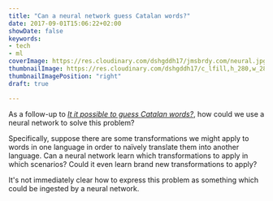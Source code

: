 ```yaml
---
title: "Can a neural network guess Catalan words?"
date: 2017-09-01T15:06:22+02:00
showDate: false
keywords:
- tech
- ml
coverImage: https://res.cloudinary.com/dshgddh17/jmsbrdy.com/neural.jpg
thumbnailImage: https://res.cloudinary.com/dshgddh17/c_lfill,h_280,w_280/jmsbrdy.com/neural-thumb.jpeg
thumbnailImagePosition: "right"
draft: true

---
```


As a follow-up to [_It it possible to guess Catalan words?_](../../08/it-it-possible-to-guess-catalan-words/), how could we use a neural network to solve this problem?

Specifically, suppose there are some transformations we might apply to words in one language in order to naïvely translate them into another language. Can a neural network learn which transformations to apply in which scenarios? Could it even learn brand new transformations to apply?

<!--more-->

It's not immediately clear how to express this problem as something which could be ingested by a neural network.
